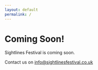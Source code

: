 ```yaml
---
layout: default 
permalink: / 
---
```


# Coming Soon!

Sightlines Festival is coming soon.

Contact us on <info@sightlinesfestival.co.uk>